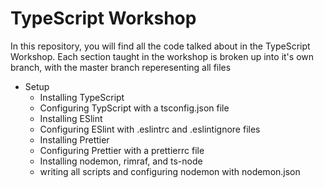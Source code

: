 # TypeScript Workshop

In this repository, you will find all the code talked about in the TypeScript Workshop. Each section taught in the workshop is broken up into it's own branch, with the master branch reperesenting all files

- Setup
  - Installing TypeScript
  - Configuring TypScript with a tsconfig.json file
  - Installing ESlint
  - Configuring ESlint with .eslintrc and .eslintignore files
  - Installing Prettier
  - Configuring Prettier with a prettierrc file
  - Installing nodemon, rimraf, and ts-node
  - writing all scripts and configuring nodemon with nodemon.json
